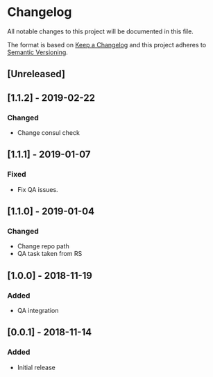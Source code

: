 # Changelog
All notable changes to this project will be documented in this file.

The format is based on [Keep a Changelog](http://keepachangelog.com/en/1.0.0/)
and this project adheres to [Semantic Versioning](http://semver.org/spec/v2.0.0.html).

## [Unreleased]

## [1.1.2] - 2019-02-22
### Changed
- Change consul check

## [1.1.1] - 2019-01-07
### Fixed
- Fix QA issues.

## [1.1.0] - 2019-01-04
### Changed
- Change repo path
- QA task taken from RS

## [1.0.0] - 2018-11-19
### Added
- QA integration

## [0.0.1] - 2018-11-14
### Added
- Initial release
